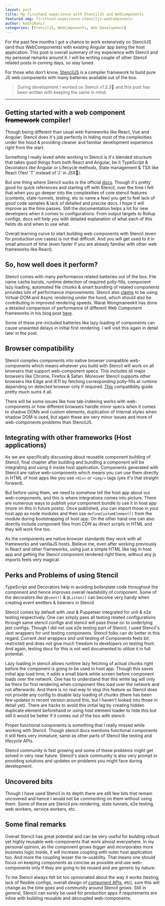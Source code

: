 ```yaml
---
layout: post
title: My firsthand experience with StencilJS and WebComponents
featured-img: firsthand-experience-stenciljs-webcomponents
author: RathiRohit
categories: [StencilJS, WebComponents, Web Development]
---
```

For the past few months I got a chance to work extensively on StencilJS (and thus WebComponents)
with existing Angular app being the host application. This post is overall summary of my experience
with Stencil and my personal remarks around it. I will be writing couple of other Stencil related
posts in coming days, so stay tuned.

For those who don't know, [StencilJS][stencil-site] is a compiler framework to build pure JS web
components with many batteries available out of the box.

> During development I worked on Stencil v1.2.3:green_apple: and this post has been written with
keeping the same in mind.

---

## Getting started with a web component ~~framework~~ compiler!
Though being different than usual web frameworks like React, Vue and Angular; Stencil does it's
job perfectly in hiding most of the complexities under the hood & providing cleaner and familiar
development experience right from the start.

Something I really loved while working in Stencil is it's blended structure that takes good things
from both React and Angular, be it TypeScript & Decorators like Angular or Lifecycle methods,
State management & TSX like React (Yes! 'T' instead of 'J' in JSX:grimacing:).

But one thing where Stencil sucks is the official [docs][stencil-docs]. Though it's pretty good for quick references
and starting off with Stencil, over the time I felt that when you go deeper into the complexities of
core stencil features (contexts, state-tunnels, testing, etc to name a few) you get to feel
lack of good code samples & lack of detailed and precise docs. I hope it will improve as the time
passes. Still the documentation helps a lot for new developers when it comes to configurations. From
output targets to Rollup configs, docs will help you with detailed explanation of what each of this
fields do and when to use what.

Overall learning curve to start building web components with Stencil (even for production use cases)
is not that difficult. And you will get used to it in small amount of time (even faster if you are
already familiar with other web frameworks like React).

## So, how well does it perform?
Stencil comes with many performance related batteries out of the box. File name cache bursts,
runtime detection of required polly-fills, component lazy loading, automated file chunks & smart
bundling of related components provides lots of performance improvements. Stencil also
[claims][stencil-claims] to be using Virtual-DOM and Async rendering under the hood, which should
also be contributing in improved rendering speeds. Warat Wongmaneekit has done a detailed comparison
of performance of different Web Component frameworks in his blog post [here][stencil-performance-medium-post].

Some of these pre-included batteries like lazy loading of components can cause unwanted delays in
initial first rendering. I will visit this again in detail later in the post.

## Browser compatibility
Stencil compiles components into native browser compatible web-components which means whatever you
build with Stencil will work on all browsers that support web-component specs. This includes all
major browsers like Chrome, Firefox & Safari. Moreover Stencil supports other browsers like Edge
and IE11 by fetching corresponding polly-fills at runtime depending on detected browser only if
required. [This][stencil-browser-compatibility] compatibility guide pretty much sums it all.

There will be some issues like how tab-indexing works with web-components or how different
browsers handle minor specs when it comes to shadow DOMs and custom elements, duplication of
internal styles when shadow DOM is used, but again these are very minor issues and more of
web-components problems than StencilJS.

## Integrating with other frameworks (Host applications)
As we are specifically discussing about reusable component building of Stencil, final chapter
after building and bundling a component will be integrating and using it inside host application.
Components generated with Stencil are native web-components which means you can use them directly
in HTML of host apps like you use `<div>` or `<img/>` tags (yes it's that straight forward).

But before using them, we need to somehow tell the host app about our web-components, and this is
where integrations comes into picture. There are numerous ways to publish your component bundle to
use it in host app (more on this in future posts). Once published, you can import those in your
host app as node modules and then use `defineCustomElement()` from the module during bootstrapping
of host app. On the other hand one can also directly include component files from CDN as direct
scripts in HTML and they will work fine too.

As the components are native browser standards they work with all frameworks and vanillaJS hosts.
Believe me, even after working previously in React and other frameworks, using just a simple HTML
like tag in host app and getting the Stencil component rendered right there, without any js imports
feels very magical.

## Perks and Problems of using Stencil
TypeScript and Decorators help in avoiding boilerplate code throughout the component and hence
improves overall readability of component. Some of the decorators like `@Event()` & `@Listen()`
can become very handy when creating event emitters & listeners in Stencil.

Stencil comes by default with Jest & Puppeteer integrated for unit & e2e testing respectively. One
can simply pass all testing related configurations through same stencil configs and stencil will
pass those on to underlying jest configs. Though I did not use e2e testing part of Stencil, I used
Stencil's Jest wrappers for unit testing components. Stencil folks can do
better in this regard. Current Jest wrappers and unit testing of Components feels bit restricted
and does not give much freedom to developers on testing front. And again, testing docs for this is
not well documented to utilize it in full potential.

Lazy loading in stencil allows runtime lazy fetching of actual chunks right before the component is
going to be used in host app. Though this saves initial app load time, it adds a small blank white
screen before component loads over the network. One has to understand that this white lag will only
be there for first rendering when component files load over the network and not afterwards. And there
is no real way to stop this feature as Stencil does not provide any config to disable lazy loading of
chunks (there has been few updates in recent version around this, but I haven't looked into those in
detail yet). There are hacks to avoid this initial lag by creating hidden duplicate element beforehand
or using host element loader to hide this but still it would be better if it comes out of the box
with stencil.

Proper functional components is something that I really missed while working with Stencil. Though
stencil docs mentions functional components it still feels very immature, same as other parts of
Stencil like testing and lifecycle APIs.

Stencil community is fast growing and some of these problems might get solved in very near future.
Stencil's slack community is also very prompt in providing solutions and updates on problems you
might face during development.

## Uncovered bits
Though I have used Stencil in its depth there are still few bits that remain uncovered and hence I
would not be commenting on them without using them. Some of these are Stencil pre-rendering,
state tunnels, e2e testing, web workers, service workers, etc.

## Some final remarks
Overall Stencil has great potential and can be very useful for building robust yet highly reusable
web-components that work almost everywhere. In my personal opinion, as the component grows bigger and
incorporates more business logic inside, it will increase coupling with outer host application too.
And more the coupling lesser the re-usability. That means one should focus on keeping components as
concise as possible and use web-components only if they are going to be reused and are generic by
nature.

To me Stencil always felt bit too opinionated about the way it works (testing, lack of flexible
configs, overall design of [component APIs][stencil-component-apis], etc), sure this will change as the time goes and community
around Stencil grows. Still in general, Stencil can surely be used for production apps if requirements
are inline with building reusable and decoupled web-components.

[stencil-site]: https://stenciljs.com/
[stencil-docs]: https://stenciljs.com/docs/getting-started
[stencil-claims]: https://stenciljs.com/docs/introduction
[stencil-performance-medium-post]: https://medium.com/@thangman22/stencil-js-vs-lit-element-vs-vanilla-vs-shadow-dom-vs-vue-js-5d2ade971183
[stencil-browser-compatibility]: https://stenciljs.com/docs/browser-support
[stencil-component-apis]: https://stenciljs.com/docs/decorators
